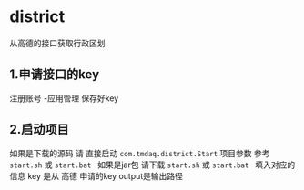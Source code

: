 # district
从高德的接口获取行政区划

## 1.申请接口的key 
  注册账号 -应用管理 保存好key



## 2.启动项目
  如果是下载的源码 请 直接启动 `com.tmdaq.district.Start` 项目参数 参考 ` start.sh ` 或 `start.bat `
  如果是jar包 请下载  ` start.sh ` 或 `start.bat ` 填入对应的信息
  key 是从 高德 申请的key
  output是输出路径
